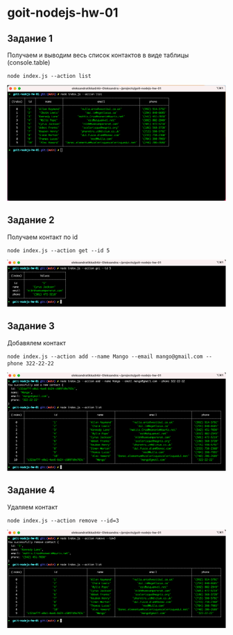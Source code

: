 # goit-nodejs-hw-01

## Задание 1

 Получаем и выводим весь список контактов в виде таблицы (console.table)
```
node index.js --action list
```

![](docs/images/task1.png)

## Задание 2

 Получаем контакт по id
```
node index.js --action get --id 5
```

![](docs/images/task2.png)

## Задание 3

 Добавялем контакт
```
node index.js --action add --name Mango --email mango@gmail.com --phone 322-22-22
```

![](docs/images/task3.png)

## Задание 4

 Удаляем контакт
```
node index.js --action remove --id=3
```

![](docs/images/task4.png)